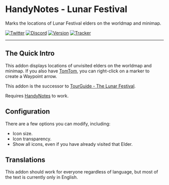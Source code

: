 # HandyNotes - Lunar Festival

Marks the locations of Lunar Festival elders on the worldmap and minimap.

[![Twitter](https://img.shields.io/twitter/follow/ravendwyr.svg?style=popout&label=Twitter)](https://twitter.com/Ravendwyr)
[![Discord](https://img.shields.io/discord/299308204393889802.svg?style=popout&label=Discord)](https://discord.gg/XC2REFu)
[![Version](https://img.shields.io/github/tag/ethancentaurai/handynotes_lunarfestival.svg?style=popout&label=Version)](https://www.curseforge.com/wow/addons/handynotes_lunarfestival/files)
[![Tracker](https://img.shields.io/github/issues/ethancentaurai/handynotes_lunarfestival.svg?style=popout&label=Issues)](https://github.com/EthanCentaurai/HandyNotes_LunarFestival/issues)

***

## The Quick Intro

This addon displays locations of unvisited elders on the worldmap and minimap.
If you also have [TomTom](https://www.curseforge.com/wow/addons/tomtom), you can right-click on a marker to create a Waypoint arrow.

This addon is the successor to [TourGuide - The Lunar Festival](https://github.com/EthanCentaurai/TourGuide_LunarFestival).

Requires [HandyNotes](https://www.curseforge.com/wow/addons/handynotes) to work.

## Configuration

There are a few options you can modify, including:

* Icon size.
* Icon transparency.
* Show all icons, even if you have already visited that Elder.

## Translations

This addon should work for everyone regardless of language, but most of the text is currently only in English.
